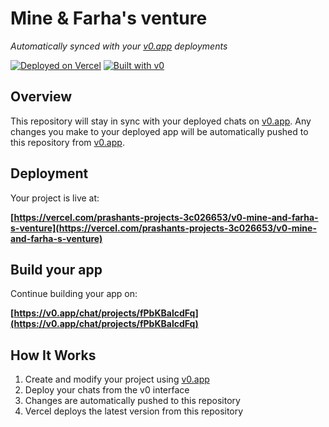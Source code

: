 # Mine & Farha's venture

*Automatically synced with your [v0.app](https://v0.app) deployments*

[![Deployed on Vercel](https://img.shields.io/badge/Deployed%20on-Vercel-black?style=for-the-badge&logo=vercel)](https://vercel.com/prashants-projects-3c026653/v0-mine-and-farha-s-venture)
[![Built with v0](https://img.shields.io/badge/Built%20with-v0.app-black?style=for-the-badge)](https://v0.app/chat/projects/fPbKBalcdFq)

## Overview

This repository will stay in sync with your deployed chats on [v0.app](https://v0.app).
Any changes you make to your deployed app will be automatically pushed to this repository from [v0.app](https://v0.app).

## Deployment

Your project is live at:

**[https://vercel.com/prashants-projects-3c026653/v0-mine-and-farha-s-venture](https://vercel.com/prashants-projects-3c026653/v0-mine-and-farha-s-venture)**

## Build your app

Continue building your app on:

**[https://v0.app/chat/projects/fPbKBalcdFq](https://v0.app/chat/projects/fPbKBalcdFq)**

## How It Works

1. Create and modify your project using [v0.app](https://v0.app)
2. Deploy your chats from the v0 interface
3. Changes are automatically pushed to this repository
4. Vercel deploys the latest version from this repository